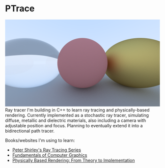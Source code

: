 # PTrace
![render](https://github.com/prithvikohli/PTrace/blob/main/render.png?raw=true)
Ray tracer I'm building in C++ to learn ray tracing and physically-based rendering. Currently implemented as a stochastic ray tracer, simulating diffuse, metallic and dielectric materials, also including a camera with adjustable position and focus. Planning to eventually extend it into a bidirectional path tracer.

Books/websites I'm using to learn:
- [Peter Shirley's Ray Tracing Series](https://raytracing.github.io/)
- [Fundamentals of Computer Graphics](https://www.routledge.com/Fundamentals-of-Computer-Graphics/Marschner-Shirley/p/book/9781482229394)
- [Physically Based Rendering: From Theory to Implementation](http://www.pbr-book.org/)
